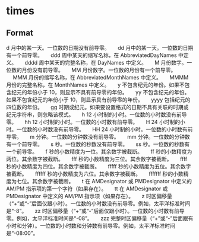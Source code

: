 # times

## Format

d                   月中的某一天。一位数的日期没有前导零。 　
dd                 月中的某一天。一位数的日期有一个前导零。 　
ddd               周中某天的缩写名称，在 AbbreviatedDayNames 中定义。 　
dddd             周中某天的完整名称，在 DayNames 中定义。 　
M                 月份数字。一位数的月份没有前导零。 　
MM              月份数字。一位数的月份有一个前导零。 　
MMM           月份的缩写名称，在 AbbreviatedMonthNames 中定义。 　
MMMM        月份的完整名称，在 MonthNames 中定义。 　
y                   不包含纪元的年份。如果不包含纪元的年份小于 10，则显示不具有前导零的年份。 　
yy                 不包含纪元的年份。如果不包含纪元的年份小于 10，则显示具有前导零的年份。 　
yyyy             包括纪元的四位数的年份。 　
gg                 时期或纪元。如果要设置格式的日期不具有关联的时期或纪元字符串，则忽略该模式。 　
h                   12 小时制的小时。一位数的小时数没有前导零。 　
hh                 12 小时制的小时。一位数的小时数有前导零。 　
H                  24 小时制的小时。一位数的小时数没有前导零。 　
HH                      24 小时制的小时。一位数的小时数有前导零。 　
m                  分钟。一位数的分钟数没有前导零。 　
mm               分钟。一位数的分钟数有一个前导零。 　
s                   秒。一位数的秒数没有前导零。 　
ss                  秒。一位数的秒数有一个前导零。 　
f                   秒的小数精度为一位。其余数字被截断。 　
ff                  秒的小数精度为两位。其余数字被截断。 　
fff                 秒的小数精度为三位。其余数字被截断。 　
ffff                      秒的小数精度为四位。其余数字被截断。 　
fffff              秒的小数精度为五位。其余数字被截断。 　
ffffff             秒的小数精度为六位。其余数字被截断。 　
fffffff            秒的小数精度为七位。其余数字被截断。 　
t                   在 AMDesignator 或 PMDesignator 中定义的 AM/PM 指示项的第一个字符（如果存在）。 　
tt                  在 AMDesignator 或 PMDesignator 中定义的 AM/PM 指示项（如果存在）。 　
z                     时区偏移量（“+”或“-”后面仅跟小时）。一位数的小时数没有前导零。例如，太平洋标准时间是“-8”。 　
zz                 时区偏移量（“+”或“-”后面仅跟小时）。一位数的小时数有前导零。例如，太平洋标准时间是“-08”。 　
zzz               完整时区偏移量（“+”或“-”后面跟有小时和分钟）。一位数的小时数和分钟数有前导零。例如，太平洋标准时间是“-08:00”。